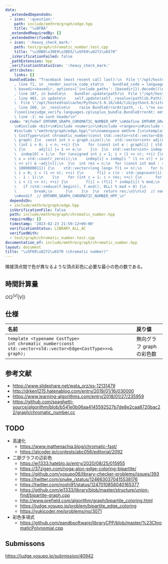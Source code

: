 ```yaml
---
data:
  _extendedDependsOn:
  - icon: ':question:'
    path: include/emthrm/graph/edge.hpp
    title: "\u8FBA"
  _extendedRequiredBy: []
  _extendedVerifiedWith:
  - icon: ':heavy_check_mark:'
    path: test/graph/chromatic_number.test.cpp
    title: "\u30B0\u30E9\u30D5/\u5F69\u8272\u6570"
  _isVerificationFailed: false
  _pathExtension: hpp
  _verificationStatusIcon: ':heavy_check_mark:'
  attributes:
    links: []
  bundledCode: "Traceback (most recent call last):\n  File \"/opt/hostedtoolcache/Python/3.9.16/x64/lib/python3.9/site-packages/onlinejudge_verify/documentation/build.py\"\
    , line 71, in _render_source_code_stat\n    bundled_code = language.bundle(stat.path,\
    \ basedir=basedir, options={'include_paths': [basedir]}).decode()\n  File \"/opt/hostedtoolcache/Python/3.9.16/x64/lib/python3.9/site-packages/onlinejudge_verify/languages/cplusplus.py\"\
    , line 187, in bundle\n    bundler.update(path)\n  File \"/opt/hostedtoolcache/Python/3.9.16/x64/lib/python3.9/site-packages/onlinejudge_verify/languages/cplusplus_bundle.py\"\
    , line 401, in update\n    self.update(self._resolve(pathlib.Path(included), included_from=path))\n\
    \  File \"/opt/hostedtoolcache/Python/3.9.16/x64/lib/python3.9/site-packages/onlinejudge_verify/languages/cplusplus_bundle.py\"\
    , line 260, in _resolve\n    raise BundleErrorAt(path, -1, \"no such header\"\
    )\nonlinejudge_verify.languages.cplusplus_bundle.BundleErrorAt: emthrm/graph/edge.hpp:\
    \ line -1: no such header\n"
  code: "#ifndef EMTHRM_GRAPH_CHROMATIC_NUMBER_HPP_\n#define EMTHRM_GRAPH_CHROMATIC_NUMBER_HPP_\n\
    \n#include <bit>\n#include <numeric>\n#include <ranges>\n#include <vector>\n\n\
    #include \"emthrm/graph/edge.hpp\"\n\nnamespace emthrm {\n\ntemplate <typename\
    \ CostType>\nint chromatic_number(const std::vector<std::vector<Edge<CostType>>>&\
    \ graph) {\n  const int n = graph.size();\n  std::vector<int> adj(n, 0);\n  for\
    \ (int i = 0; i < n; ++i) {\n    for (const int e : graph[i] | std::views::transform(&Edge<CostType>::dst))\
    \ {\n      adj[i] |= 1 << e;\n    }\n  }\n  std::vector<int> indep(1 << n);\n\
    \  indep[0] = 1;\n  for (unsigned int i = 1; i < (1 << n); ++i) {\n    const int\
    \ v = std::countr_zero(i);\n    indep[i] = indep[i ^ (1 << v)] + indep[(i ^ (1\
    \ << v)) & ~adj[v]];\n  }\n  int res = n;\n  for (const int mod : std::vector<int>{1000000007,\
    \ 1000000011}) {\n    std::vector<long long> f(1 << n);\n    for (unsigned int\
    \ i = 0; i < (1 << n); ++i) {\n      f[i] = ((n - std::popcount(i)) & 1 ? mod\
    \ - 1 : 1);\n    }\n    for (int c = 1; c < res; ++c) {\n      for (int i = 0;\
    \ i < (1 << n); ++i) {\n        f[i] = (f[i] * indep[i]) % mod;\n      }\n   \
    \   if (std::reduce(f.begin(), f.end(), 0LL) % mod > 0) {\n        res = c;\n\
    \        break;\n      }\n    }\n  }\n  return res;\n}\n\n}  // namespace emthrm\n\
    \n#endif  // EMTHRM_GRAPH_CHROMATIC_NUMBER_HPP_\n"
  dependsOn:
  - include/emthrm/graph/edge.hpp
  isVerificationFile: false
  path: include/emthrm/graph/chromatic_number.hpp
  requiredBy: []
  timestamp: '2023-02-23 21:59:12+09:00'
  verificationStatus: LIBRARY_ALL_AC
  verifiedWith:
  - test/graph/chromatic_number.test.cpp
documentation_of: include/emthrm/graph/chromatic_number.hpp
layout: document
title: "\u5F69\u8272\u6570 (chromatic number)"
---
```


隣接頂点間で色が異なるような頂点彩色に必要な最小の色の数である。


## 時間計算量

$O(2^{\lvert V \rvert} \lvert V \rvert)$


## 仕様

|名前|戻り値|
|:--|:--|
|`template <typename CostType>`<br>`int chromatic_number(const std::vector<std::vector<Edge<CostType>>>& graph);`|無向グラフ $\mathrm{graph}$ の彩色数|


## 参考文献

- https://www.slideshare.net/wata_orz/ss-12131479
- http://drken1215.hatenablog.com/entry/2019/01/16/030000
- https://www.learning-algorithms.com/entry/2018/01/27/235959
- https://github.com/spaghetti-source/algorithm/blob/b541e0b06aa4145592527b7de8e2caa8720bac22/graph/chromatic_number.cc


## TODO

- 高速化
  - https://www.mathenachia.blog/chromatic-fast/
  - https://atcoder.jp/contests/abc056/editorial/2092
- 二部グラフの辺彩色
  - https://ei1333.hateblo.jp/entry/2020/08/25/015955
  - https://37zigen.com/noga-alon-edge-coloring-bipartite/
  - https://github.com/yosupo06/library-checker-problems/issues/393
  - https://twitter.com/snuke_/status/1246630370415538176
  - https://twitter.com/noshi91/status/1247010856040165377
  - https://github.com/ei1333/library/blob/master/structure/union-find/bipartite-graph.cpp
  - http://www.prefield.com/algorithm/graph/bipartite_coloring.html
  - https://judge.yosupo.jp/problem/bipartite_edge_coloring
  - https://yukicoder.me/problems/no/3071
- 彩色多項式
  - https://github.com/eandbsoftware/libraryCPP/blob/master/%23ChromaticPolynomial.cpp


## Submissons

https://judge.yosupo.jp/submission/40942
